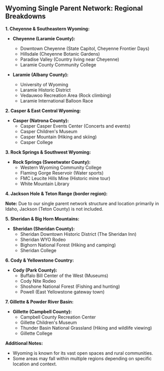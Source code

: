 ## Wyoming Single Parent Network: Regional Breakdowns

**1. Cheyenne & Southeastern Wyoming:**

- **Cheyenne (Laramie County):**

  - Downtown Cheyenne (State Capitol, Cheyenne Frontier Days)
  - Hillsdale (Cheyenne Botanic Gardens)
  - Paradise Valley (Country living near Cheyenne)
  - Laramie County Community College

- **Laramie (Albany County):**
  - University of Wyoming
  - Laramie Historic District
  - Vedauwoo Recreation Area (Rock climbing)
  - Laramie International Balloon Race

**2. Casper & East Central Wyoming:**

- **Casper (Natrona County):**
  - Casper Casper Events Center (Concerts and events)
  - Casper Children's Museum
  - Casper Mountain (Hiking and skiing)
  - Casper College

**3. Rock Springs & Southwest Wyoming:**

- **Rock Springs (Sweetwater County):**
  - Western Wyoming Community College
  - Flaming Gorge Reservoir (Water sports)
  - FMC Leucite Hills Mine (Historic mine tour)
  - White Mountain Library

**4. Jackson Hole & Teton Range (border region):**

**Note:** Due to our single parent network structure and location primarily in Idaho, Jackson (Teton County) is not included.

**5. Sheridan & Big Horn Mountains:**

- **Sheridan (Sheridan County):**
  - Sheridan Downtown Historic District (The Sheridan Inn)
  - Sheridan WYO Rodeo
  - Bighorn National Forest (Hiking and camping)
  - Sheridan College

**6. Cody & Yellowstone Country:**

- **Cody (Park County):**
  - Buffalo Bill Center of the West (Museums)
  - Cody Nite Rodeo
  - Shoshone National Forest (Fishing and hunting)
  - Powell (East Yellowstone gateway town)

**7. Gillette & Powder River Basin:**

- **Gillette (Campbell County):**
  - Campbell County Recreation Center
  - Gillette Children's Museum
  - Thunder Basin National Grassland (Hiking and wildlife viewing)
  - Gillette College

**Additional Notes:**

- Wyoming is known for its vast open spaces and rural communities.
- Some areas may fall within multiple regions depending on specific location and context.
